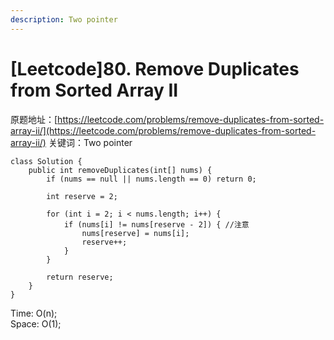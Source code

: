 ```yaml
---
description: Two pointer
---
```


# \[Leetcode\]80. Remove Duplicates from Sorted Array II

原题地址：[https://leetcode.com/problems/remove-duplicates-from-sorted-array-ii/](https://leetcode.com/problems/remove-duplicates-from-sorted-array-ii/) 关键词：Two pointer





```text
class Solution {
    public int removeDuplicates(int[] nums) {
        if (nums == null || nums.length == 0) return 0;
        
        int reserve = 2;
        
        for (int i = 2; i < nums.length; i++) {
            if (nums[i] != nums[reserve - 2]) { //注意
                nums[reserve] = nums[i];
                reserve++;
            }
        }
        
        return reserve;
    }
}
```

Time: O\(n\);  
Space: O\(1\);

